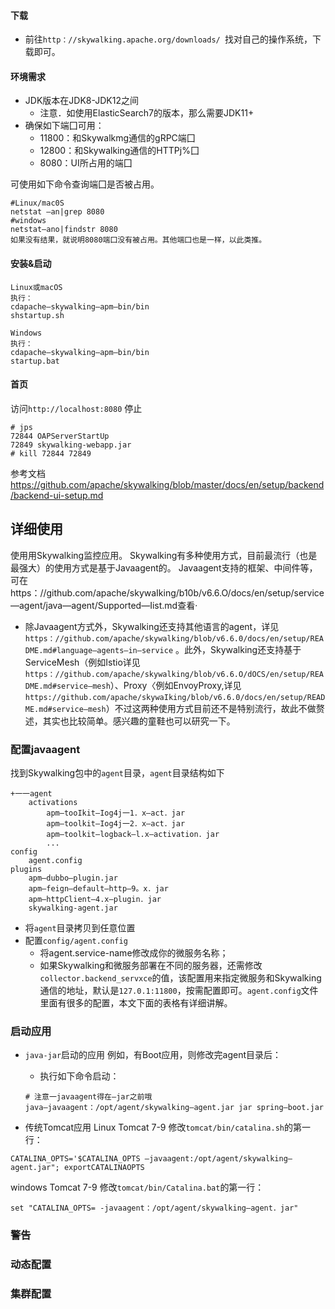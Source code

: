 

#### 下载
* 前往`http：//skywalking.apache.org/downloads/ `找对自己的操作系统，下载即可。

#### 环境需求
* JDK版本在JDK8-JDK12之间
    * 注意．如使用ElasticSearch7的版本，那么需要JDK11+
* 确保如下端囗可用：
    * 11800：和Skywalkmg通信的gRPC端囗
    * 12800：和Skywalking通信的HTTPj%囗
  * 8080：UI所占用的端囗

可使用如下命令查询端囗是否被占用。
```
#Linux/mac0S
netstat —an|grep 8080
#windows
netstat—ano|findstr 8080
如果没有结果，就说明8080端囗没有被占用。其他端囗也是一样，以此类推。
```
#### 安装&启动

```
Linux或macOS
执行：
cdapache—skywalking—apm—bin/bin
shstartup.sh

Windows
执行：
cdapache—skywalking—apm—bin/bin
startup.bat
```

#### 首页
访问`http://localhost:8080`
停止
```
# jps
72844 OAPServerStartUp
72849 skywalking-webapp.jar
# kill 72844 72849
```
参考文档
https://github.com/apache/skywalking/blob/master/docs/en/setup/backend/backend-ui-setup.md

## 详细使用

使用用Skywalking监控应用。
Skywalking有多种使用方式，目前最流行（也是最强大）的使用方式是基于Javaagent的。
Javaagent支持的框架、中间件等，可在https：//github.com/apache/skywaIking/b10b/v6.6.O/docs/en/setup/service—agent/java—agent/Supported—Iist.md查看·
* 除Javaagent方式外，Skywalking还支持其他语言的agent，详见`https：//github.com/apache/skywalking/blob/v6.6.0/docs/en/setup/README.md#language—agents—in—service`
。此外，Skywalking还支持基于ServiceMesh（例如Istio详见`https：//github.com/apache/skywalking/blob/v6.6.O/dOCS/en/setup/README.md#service—mesh`）、Proxy〈例如EnvoyProxy,详见`https://github.com/apache/skywaIking/blob/v6.6.0/docs/en/setup/README.md#service—mesh`）不过这两种使用方式目前还不是特别流行，故此不做赘述，其实也比较简单。感兴趣的童鞋也可以研究一下。
### 配置javaagent

找到Skywalking包中的`agent`目录，`agent`目录结构如下
```
+一一agent
    activations
        apm—tooIkit—Iog4j一1．x—act．jar
        apm—toolkit—Iog4j一2．x—act．jar
        apm—toolkit—logback—l.x—activation．jar
        ...
config
    agent.config
plugins
    apm—dubbo—plugin.jar
    apm—feign—default—http—9。x．jar
    apm—httpClient—4.x—plugin．jar
    skywalking-agent.jar
```
* 将`agent`目录拷贝到任意位置
* 配置`config/agent.config`
    * 将agent.service-name修改成你的微服务名称；
    * 如果Skywalking和微服务部署在不同的服务器，还需修改`collector.backend_servxce`的值，该配置用来指定微服务和Skywalking通信的地址，默认是`127.0.1:11800`，按需配置即可。`agent.config`文件里面有很多的配置，本文下面的表格有详细讲解。
### 启动应用
* `java-jar`启动的应用
    例如，有Boot应用，则修改完agent目录后：
    * 执行如下命令启动：
    ```
    # 注意一javaagent得在—jar之前哦
    java—javaagent：/opt/agent/skywalking—agent.jar jar spring—boot.jar
    ```

* 传统Tomcat应用
Linux Tomcat 7-9
修改`tomcat/bin/catalina.sh`的第一行：
```
CATALINA_OPTS='$CATALINA_OPTS —javaagent:/opt/agent/skywalking—agent.jar"; exportCATALINAOPTS
```
windows Tomcat 7-9
修改`tomcat/bin/Catalina.bat`的第一行：
```
set "CATALINA_OPTS= -javaagent：/opt/agent/skywalking—agent．jar"
```


### 警告
### 动态配置
### 集群配置